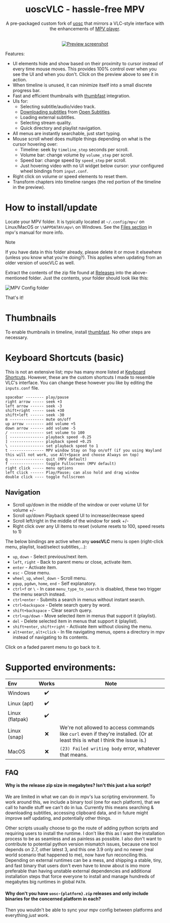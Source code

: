 <div align="center">
	<h1>uoscVLC - hassle-free MPV</h1>
	<p>
		A pre-packaged custom fork of <a href="https://github.com/tomasklaen/uosc">uosc</a> that mirrors a VLC-style interface with the enhancements of <a href="https://mpv.io">MPV player</a>.
	</p>
	<br/>
	<a href="https://user-images.githubusercontent.com/47283320/195073006-bfa72bcc-89d2-4dc7-b8dc-f3c13273910c.webm"><img src="https://github.com/tomasklaen/uosc/assets/47283320/9f99f2ae-3b65-4935-8af3-8b80c605f022" alt="Preview screenshot"></a>
</div>

Features:

-   UI elements hide and show based on their proximity to cursor instead of every time mouse moves. This provides 100% control over when you see the UI and when you don't. Click on the preview above to see it in action.
-   When timeline is unused, it can minimize itself into a small discrete progress bar.
-   Fast and efficient thumbnails with [thumbfast](https://github.com/po5/thumbfast) integration.
-   UIs for:
    -   Selecting subtitle/audio/video track.
    -   [Downloading subtitles](#download-subtitles) from [Open Subtitles](https://www.opensubtitles.com).
    -   Loading external subtitles.
    -   Selecting stream quality.
    -   Quick directory and playlist navigation.
-   All menus are instantly searchable, just start typing.
-   Mouse scroll wheel does multiple things depending on what is the cursor hovering over:
    -   Timeline: seek by `timeline_step` seconds per scroll.
    -   Volume bar: change volume by `volume_step` per scroll.
    -   Speed bar: change speed by `speed_step` per scroll.
    -   Just hovering video with no UI widget below cursor: your configured wheel bindings from `input.conf`.
-   Right click on volume or speed elements to reset them.
-   Transform chapters into timeline ranges (the red portion of the timeline in the preview).

# How to install/update

Locate your MPV folder. It is typically located at `~/.config/mpv/` on Linux/MacOS or `\%APPDATA%\mpv\` on Windows. See the [Files section](https://mpv.io/manual/master/#files) in mpv's manual for more info.

> [!NOTE]
> If you have data in this folder already, please delete it or move it elsewhere (unless you know what you're doing?). This applies when updating from an older version of uoscVLC as well.

Extract the contents of the zip file found at [Releases](https://github.com/Anduril97/uoscVLC/releases) into the above-mentioned folder. Just the contents, your folder should look like this:

![MPV Config folder](https://github.com/Anduril97/MPVClean/assets/100987393/0d88f36e-0480-4127-a4ee-04dca91f871f)

That's it!
   
# Thumbnails

To enable thumbnails in timeline, install [thumbfast](https://github.com/po5/thumbfast). No other steps are necessary.

# Keyboard Shortcuts (basic)
This is not an extensive list; mpv has many more listed at [Keyboard Shortcuts](https://mpv.io/manual/master/#keyboard-control).
However, these are the custom shortcuts I made to resemble VLC's interface. You can change these however you like by editing the `inputs.conf` file.
```
spacebar -------- play/pause
right arrow ----- seek +3
left arrow ------ seek -3
shift+right ----- seek +30
shift+left ------ seek -30
m --------------- mute on/off
up arrow -------- add volume +5
down arrow ------ add volume -5
/ --------------- set volume to 100
[ --------------- playback speed -0.25
] --------------- playback speed +0.25
\ --------------- set playback speed to 1
t --------------- MPV window Stay on Top on/off (if you using Wayland this will not work, use Alt+Space and choose Always on top)
q --------------- quit (MPV default)
f --------------- toggle Fullscreen (MPV default)
right click ----- menu options
left click ------ Play/Pause; can also hold and drag window
double click ---- toggle fullscreen
```

## Navigation

- Scroll up/down in the middle of the window or over volume UI for volume +/-
- Scroll up/down Playback speed UI to increase/decrease speed
- Scroll left/right in the middle of the window for seek +/-
- Right click over any UI items to reset (volume resets to 100, speed resets to 1)

The below bindings are active when any **uoscVLC** menu is open (right-click menu, playlist, load/select subtitles,...):

-   `up`, `down` - Select previous/next item.
-   `left`, `right` - Back to parent menu or close, activate item.
-   `enter` - Activate item.
-   `esc` - Close menu.
-   `wheel_up`, `wheel_down` - Scroll menu.
-   `pgup`, `pgdwn`, `home`, `end` - Self explanatory.
-   `ctrl+f` or `\` - In case `menu_type_to_search` is disabled, these two trigger the menu search instead.
-   `ctrl+enter` - Submits a search in menus without instant search.
-   `ctrl+backspace` - Delete search query by word.
-   `shift+backspace` - Clear search query.
-   `ctrl+up/down` - Move selected item in menus that support it (playlist).
-   `del` - Delete selected item in menus that support it (playlist).
-   `shift+enter`, `shift+right` - Activate item without closing the menu.
-   `alt+enter`, `alt+click` - In file navigating menus, opens a directory in mpv instead of navigating to its contents.

Click on a faded parent menu to go back to it.

# Supported environments:

| Env | Works | Note |
|:---|:---:|---|
| Windows | ✔️ | |
| Linux (apt) | ✔️ | |
| Linux (flatpak) | ✔️ | |
| Linux (snap) | ❌ | We're not allowed to access commands like `curl` even if they're installed. (Or at least this is what I think the issue is.) |
| MacOS | ❌ | `(23) Failed writing body` error, whatever that means. |

## FAQ

#### Why is the release zip size in megabytes? Isn't this just a lua script?

We are limited in what we can do in mpv's lua scripting environment. To work around this, we include a binary tool (one for each platform), that we call to handle stuff we can't do in lua. Currently this means searching & downloading subtitles, accessing clipboard data, and in future might improve self updating, and potentially other things.

Other scripts usually choose to go the route of adding python scripts and requiring users to install the runtime. I don't like this as I want the installation process to be as seamless and as painless as possible. I also don't want to contribute to potential python version mismatch issues, because one tool depends on 2.7, other latest 3, and this one 3.9 only and no newer (real world scenario that happened to me), now have fun reconciling this. Depending on external runtimes can be a mess, and shipping a stable, tiny, and fast binary that users don't even have to know about is imo more preferable than having unstable external dependencies and additional installation steps that force everyone to install and manage hundreds of megabytes big runtimes in global `PATH`.

#### Why don't you have `uosc-{platform}.zip` releases and only include binaries for the concerned platform in each?

Then you wouldn't be able to sync your mpv config between platforms and everything _just work_.
